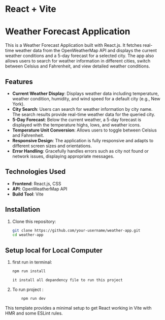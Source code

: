 # React + Vite



# Weather Forecast Application

This is a Weather Forecast Application built with React.js. It fetches real-time weather data from the OpenWeatherMap API and displays the current weather conditions and a 5-day forecast for a selected city. The app also allows users to search for weather information in different cities, switch between Celsius and Fahrenheit, and view detailed weather conditions.

## Features

- **Current Weather Display**: Displays weather data including temperature, weather condition, humidity, and wind speed for a default city (e.g., New York).
- **City Search**: Users can search for weather information by city name. The search results provide real-time weather data for the queried city.
- **5-Day Forecast**: Below the current weather, a 5-day forecast is displayed with the temperature highs, lows, and weather icons.
- **Temperature Unit Conversion**: Allows users to toggle between Celsius and Fahrenheit.
- **Responsive Design**: The application is fully responsive and adapts to different screen sizes and orientations.
- **Error Handling**: Gracefully handles errors such as city not found or network issues, displaying appropriate messages.

## Technologies Used

- **Frontend**: React.js, CSS
- **API**: OpenWeatherMap API
- **Build Tool**: Vite

## Installation



1. Clone this repository:
   ```bash
   git clone https://github.com/your-username/weather-app.git
   cd weather-app


## Setup local for Local Computer 

1.  first run in terminal:
    ```bash
    npm run install

    it install all depandency file to run this project
2. To run project :
    ```bash
        npm run dev
This template provides a minimal setup to get React working in Vite with HMR and some ESLint rules.
